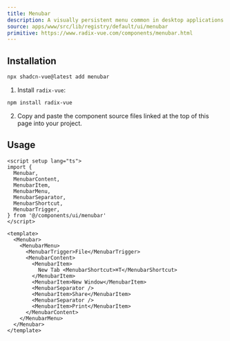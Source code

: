 ```yaml
---
title: Menubar
description: A visually persistent menu common in desktop applications that provides quick access to a consistent set of commands.
source: apps/www/src/lib/registry/default/ui/menubar 
primitive: https://www.radix-vue.com/components/menubar.html
---
```


<ComponentPreview name="MenubarDemo" /> 



## Installation

```bash
npx shadcn-vue@latest add menubar
```

<ManualInstall>

1. Install `radix-vue`:

```bash
npm install radix-vue
```

2. Copy and paste the component source files linked at the top of this page into your project.
</ManualInstall>

## Usage

```vue
<script setup lang="ts">
import {
  Menubar,
  MenubarContent,
  MenubarItem,
  MenubarMenu,
  MenubarSeparator,
  MenubarShortcut,
  MenubarTrigger,
} from '@/components/ui/menubar'
</script>

<template>
  <Menubar>
    <MenubarMenu>
      <MenubarTrigger>File</MenubarTrigger>
      <MenubarContent>
        <MenubarItem>
          New Tab <MenubarShortcut>⌘T</MenubarShortcut>
        </MenubarItem>
        <MenubarItem>New Window</MenubarItem>
        <MenubarSeparator />
        <MenubarItem>Share</MenubarItem>
        <MenubarSeparator />
        <MenubarItem>Print</MenubarItem>
      </MenubarContent>
    </MenubarMenu>
  </Menubar>
</template>
```